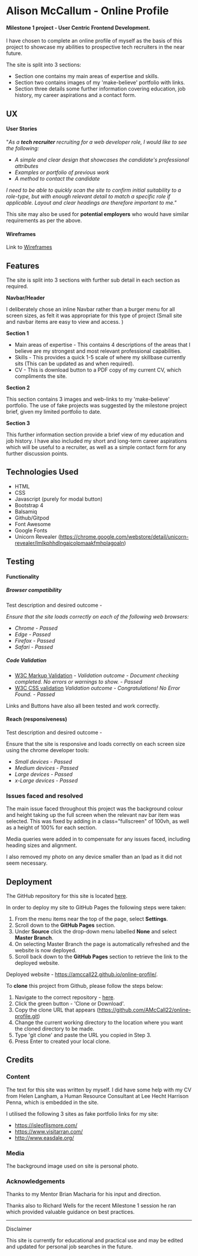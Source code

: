 # Alison McCallum - Online Profile

#### Milestone 1 project - User Centric Frontend Development. 

I have chosen to complete an online profile of myself as the basis of this project to showcase my abilities to prospective tech recruiters in the near future.  

The site is split into 3 sections: 

- Section one contains my main areas of expertise and skills.  
- Section two contains images of my 'make-believe' portfolio with links.
- Section three details some further information covering education, job history,  my career aspirations and a contact form.   


## UX

#### User Stories

"*As a **tech recruiter** recruiting for a web developer role,  I would like to see the following:*

- *A simple and clear design that showcases the candidate's professional attributes*
- *Examples or portfolio of previous work*
- *A method to contact the candidate* 

*I need to be able to quickly scan the site to confirm initial suitability to a role-type, but with enough relevant detail to  match a specific role if applicable. Layout and clear headings are therefore important to me."*

This site may also be used for **potential employers** who would have similar requirements as per the above.


#### Wireframes

Link to [Wireframes](/Wireframes/AMc_Profile_Wireframes.pdf)


## Features

The site is split into 3 sections with further sub detail in each section as required.

**Navbar/Header**

I deliberately chose an inline Navbar rather than a burger menu for all screen sizes, as felt it was appropriate for this type of project (Small site and navbar items are easy to view and access. )

**Section 1**

- Main areas of expertise - This contains 4 descriptions of the areas that I believe are my strongest and most relevant professional capabilities.
- Skills - This provides a quick 1-5 scale of where my skillbase currently sits (This can be updated as and when required). 
- CV - This is download button to a PDF copy of my current CV, which compliments the site.

**Section 2**

This section contains 3 images and web-links to my 'make-believe' portfolio.  The use of fake projects was suggested by the milestone project brief, given my limited portfolio to date.

**Section 3**

This further information section provide a brief view of my education and job history.  I have also included my short and long-term career aspirations  which will be useful to a recruiter, as well as a simple contact form for any further discussion points. 


## Technologies Used

- HTML
- CSS
- Javascript (purely for modal button)
- Bootstrap 4
- Balsamiq
- Github/Gitpod
- Font Awesome
- Google Fonts
- Unicorn Revealer (https://chrome.google.com/webstore/detail/unicorn-revealer/lmlkphhdlngaicolpmaakfmhplagoaln)


## Testing

#### **Functionality**

##### **Browser compatibility**

Test description and desired outcome -

 *Ensure that the site loads correctly on each of the following web browsers:*

- *Chrome - Passed*
- *Edge - Passed*
- *Firefox - Passed*
- *Safari - Passed*

##### Code Validation

- [W3C Markup Validation](https://validator.w3.org/) -  *Validation outcome - Document checking completed. No errors or warnings to show.* - *Passed*
- [W3C CSS validation](https://jigsaw.w3.org/css-validator/)  *Validation outcome - Congratulations! No Error Found. - Passed*

Links and Buttons have also all been tested and work correctly.

#### **Reach (responsiveness)**

Test description and desired outcome -

Ensure that the site is responsive and loads correctly on each screen size using the chrome developer tools:

- *Small devices - Passed*
- *Medium devices - Passed*
- *Large devices - Passed*
- *x-Large devices - Passed*


### Issues faced and resolved

The main issue faced throughout this project was the background colour and height taking up the full screen when the relevant nav bar item was selected. This was fixed by adding in a class="fullscreen" of 100vh, as well as a height of 100% for each section.

Media queries were added in to compensate for any issues faced, including heading sizes and alignment.  

I also removed my photo on any device smaller than an Ipad as it did not seem necessary.



## Deployment

The GitHub repository for this site is located [here](https://github.com/AMcCall22/online-profile).

In order to deploy my site to GitHub Pages the following steps were taken:

1. From the menu items near the top of the page, select **Settings**.
2. Scroll down to the **GitHub Pages** section.
3. Under **Source** click the drop-down menu labelled **None** and select **Master Branch**.
4. On selecting Master Branch the page is automatically refreshed and the website is now deployed.
5. Scroll back down to the **GitHub Pages** section to retrieve the link to the deployed website.

Deployed website - https://amccall22.github.io/online-profile/.

To **clone** this project from Github, please follow the steps below:

1. Navigate to the correct repository - [here](https://github.com/AMcCall22/online-profile).
2. Click the green button - 'Clone or Download'.
3. Copy the clone URL that appears (https://github.com/AMcCall22/online-profile.git)
4. Change the current working directory to the location where you want the cloned directory to be made.
5. Type 'git clone' and paste the URL you copied in Step 3.
6. Press Enter to created your local clone.



## Credits

### Content

The text for this site was written by myself.  I did have some help with my CV from Helen Langham, a Human Resource Consultant at Lee Hecht Harrison Penna, which is embedded in the site.

I utilised the following 3 sites as fake portfolio links for my site:

- https://isleoflismore.com/
- https://www.visitarran.com/
- http://www.easdale.org/

### Media

The background image used on site is personal photo.

### Acknowledgements

Thanks to my Mentor Brian Macharia for his input and direction.

Thanks also to Richard Wells for the recent Milestone 1 session he ran which provided valuable guidance on best practices. 



------

Disclaimer

This site is currently for educational and practical use and may be edited and updated for personal job searches in the future.

